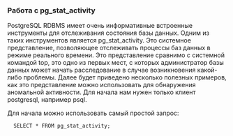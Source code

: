 ### Работа с pg_stat_activity

PostgreSQL RDBMS имеет очень информативные встроенные инструменты для отслеживания состояния базы данных. Одним из таких инструментов является pg_stat_activity.
Это системное представление, позволяющее отслеживать процессы баз данных в режиме реального времени. Это представление сравнимо с системной командой top, 
это одно из первых мест, с которых администратор базы данных может начать расследование в случае возникновения какой-либо проблемы. 
Далее будет приведено несколько полезных примеров, как это представление можно использовать для обнаружения аномальной активности. 
Для начала нам нужен только клиент postgresql, например psql.

Для начала можно использовать самый простой запрос:

      SELECT * FROM pg_stat_activity;

